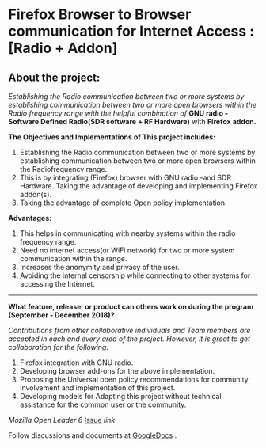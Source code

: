 # Firefox Browser to Browser communication for Internet Access : [Radio + Addon]

## About the project:

*Establishing the Radio communication between two or more systems by establishing communication between two or more open browsers within the Radio frequency range with the helpful combination of* **GNU radio -Software Defined Radio(SDR software + RF Hardware)** with **Firefox addon.**
 
**The Objectives and Implementations of This project includes:**

  1. Establishing the Radio communication between two or more systems by establishing communication between two or more open browsers within the Radiofrequency range.
  2. This is by integrating (Firefox) browser with GNU radio -and SDR Hardware. Taking the advantage of developing and implementing Firefox addon(s). 
  3. Taking the advantage of complete Open policy implementation.

**Advantages:**


 
  1. This helps in communicating with nearby systems within the radio frequency range.
  2.  Need no internet access(or WiFi network) for two or more system communication within the range.
  3. Increases the anonymity and privacy of the user.
  4. Avoiding the internal censorship while connecting to other systems for accessing the Internet. 

----------------------------------------------------------------------------------------------

**What feature, release, or product can others work on during the program (September - December 2018)?**

_*Contributions from other collaborative individuals and Team members are accepted in each and every area of the project. However, it is great to get collaboration for the following.*_

1. Firefox integration with GNU radio.
2. Developing browser add-ons for the above implementation.
3.  Proposing the Universal open policy recommendations for community involvement and implementation of this project. 
4. Developing models for Adapting this project without technical assistance for the common user or the community.

*Mozilla Open Leader 6* [Issue](https://github.com/MozillaFestival/open-leaders-6/issues/73) *link* 

Follow discussions and documents at [GoogleDocs](https://docs.google.com/document/d/198ksOxVEWML93oWXseHG46xxUkvqSe1d2_k8P76aAuM/edit) .


